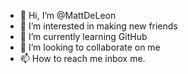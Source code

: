 - 👋 Hi, I’m @MattDeLeon
- 👀 I’m interested in making new friends
- 🌱 I’m currently learning GitHub
- 💞️ I’m looking to collaborate on me 
- 📫 How to reach me inbox me.

<!---
MattDeLeon/MattDeLeon is a ✨ special ✨ repository because its `README.md` (this file) appears on your GitHub profile.
You can click the Preview link to take a look at your changes.
--->
